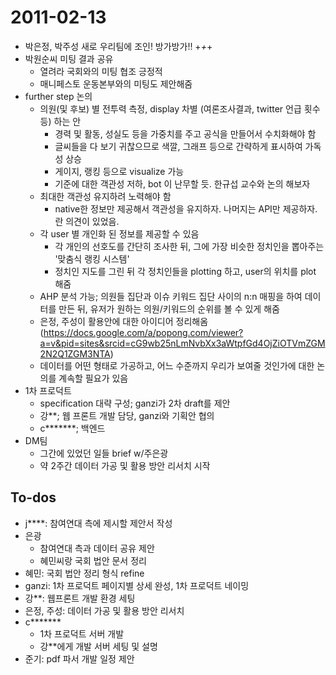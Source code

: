 # 2011-02-13

- 박은정, 박주성 새로 우리팀에 조인! 방가방가!! +_+_+
- 박원순씨 미팅 결과 공유
    - 열려라 국회와의 미팅 협조 긍정적
    - 매니페스토 운동본부와의 미팅도 제안해줌
- further step 논의
    - 의원(및 후보) 별 전투력 측정, display 차별 (여론조사결과, twitter 언급 횟수 등) 하는 안
        - 경력 및 활동, 성실도 등을 가중치를 주고 공식을 만들어서 수치화해야 함
        - 글씨들을 다 보기 귀찮으므로 색깔, 그래프 등으로 간략하게 표시하여 가독성 상승
        - 게이지, 랭킹 등으로 visualize 가능
        - 기준에 대한 객관성 저하, bot 이 난무할 듯. 한규섭 교수와 논의 해보자
    - 최대한 객관성 유지하려 노력해야 함
        - native한 정보만 제공해서 객관성을 유지하자. 나머지는 API만 제공하자. 란 의견이 있었음.
    - 각 user 별 개인화 된 정보를 제공할 수 있음
        - 각 개인의 선호도를 간단히 조사한 뒤, 그에 가장 비슷한 정치인을 뽑아주는 '맞춤식 랭킹 시스템'
        - 정치인 지도를 그린 뒤 각 정치인들을 plotting 하고, user의 위치를 plot 해줌
    - AHP 분석 가능; 의원들 집단과 이슈 키워드 집단 사이의 n:n 매핑을 하여 데이터를 만든 뒤, 유저가 원하는 의원/키워드의 순위를 볼 수 있게 해줌
    - 은정, 주성이 활용안에 대한 아이디어 정리해옴 (https://docs.google.com/a/popong.com/viewer?a=v&pid=sites&srcid=cG9wb25nLmNvbXx3aWtpfGd4OjZiOTVmZGM2N2Q1ZGM3NTA)
    - 데이터를 어떤 형태로 가공하고, 어느 수준까지 우리가 보여줄 것인가에 대한 논의를 계속할 필요가 있음
- 1차 프로덕트
    - specification 대략 구성; ganzi가 2차 draft를 제안
    - 강**; 웹 프론트 개발 담당, ganzi와 기획안 협의
    - c*******; 백엔드
- DM팀
    - 그간에 있었던 일들 brief w/주은광
    - 약 2주간 데이터 가공 및 활용 방안 리서치 시작

## To-dos

- j****: 참여연대 측에 제시할 제안서 작성
- 은광
    - 참여연대 측과 데이터 공유 제안
    - 혜민씨랑 국회 법안 문서 정리
- 혜민: 국회 법안 정리 형식 refine
- ganzi: 1차 프로덕트 페이지별 상세 완성, 1차 프로덕트 네이밍
- 강**: 웹프론트 개발 환경 세팅
- 은정, 주성: 데이터 가공 및 활용 방안 리서치
- c*******
    - 1차 프로덕트 서버 개발
    - 강**에게 개발 서버 세팅 및 설명
- 준기: pdf 파서 개발 일정 제안
